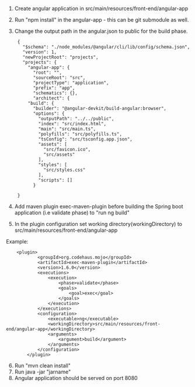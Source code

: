 1. Create angular application in src/main/resources/front-end/angular-app

2. Run "npm install" in the angular-app - this can be git submodule as well.

3. Change the output path in the angular.json to public for the build phase.

		{
		  "$schema": "./node_modules/@angular/cli/lib/config/schema.json",
		  "version": 1,
		  "newProjectRoot": "projects",
		  "projects": {
		    "angular-app": {
		      "root": "",
		      "sourceRoot": "src",
		      "projectType": "application",
		      "prefix": "app",
		      "schematics": {},
		      "architect": {
			"build": {
			  "builder": "@angular-devkit/build-angular:browser",
			  "options": {
			    "outputPath": "../../public",
			    "index": "src/index.html",
			    "main": "src/main.ts",
			    "polyfills": "src/polyfills.ts",
			    "tsConfig": "src/tsconfig.app.json",
			    "assets": [
			      "src/favicon.ico",
			      "src/assets"
			    ],
			    "styles": [
			      "src/styles.css"
			    ],
			    "scripts": []
			  }

		}

4. Add maven plugin exec-maven-plugin before building the Spring boot application (i.e validate phase) to "run ng build"
5. In the plugin configuration set working directory(workingDirectory) to   src/main/resources/front-end/angular-app

Example:

        <plugin>
				<groupId>org.codehaus.mojo</groupId>
				<artifactId>exec-maven-plugin</artifactId>
				<version>1.6.0</version>
				<executions>
					<execution>
						<phase>validate</phase>
						<goals>
							<goal>exec</goal>
						</goals>
					</execution>
				</executions>
				<configuration>
					<executable>ng</executable>
					<workingDirectory>src/main/resources/front-end/angular-app</workingDirectory>
					<arguments>
						<argument>build</argument>
					</arguments>
				</configuration>
			</plugin>        
            
  6. Run "mvn clean install"
  7. Run java -jar "jarname" 
  8. Angular application should be served on port 8080
           
            
